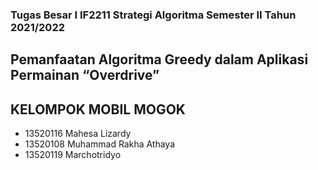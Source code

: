 ### Tugas Besar I IF2211 Strategi Algoritma Semester II Tahun 2021/2022
## Pemanfaatan Algoritma Greedy dalam Aplikasi Permainan “Overdrive”

## KELOMPOK MOBIL MOGOK
- 13520116 Mahesa Lizardy
- 13520108 Muhammad Rakha Athaya
- 13520119 Marchotridyo
